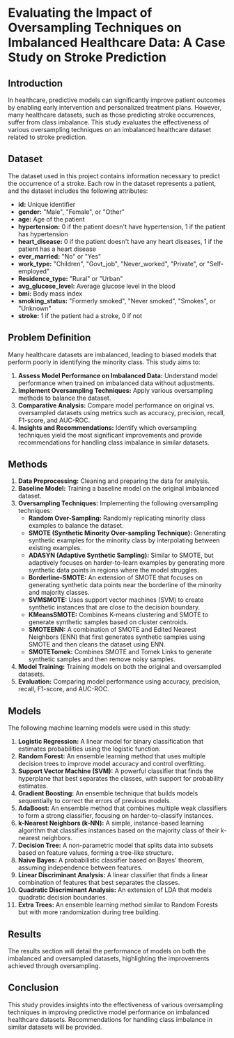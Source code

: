# Evaluating the Impact of Oversampling Techniques on Imbalanced Healthcare Data: A Case Study on Stroke Prediction

## Introduction
In healthcare, predictive models can significantly improve patient outcomes by enabling early intervention and personalized treatment plans. However, many healthcare datasets, such as those predicting stroke occurrences, suffer from class imbalance. This study evaluates the effectiveness of various oversampling techniques on an imbalanced healthcare dataset related to stroke prediction.

## Dataset
The dataset used in this project contains information necessary to predict the occurrence of a stroke. Each row in the dataset represents a patient, and the dataset includes the following attributes:

- **id:** Unique identifier
- **gender:** "Male", "Female", or "Other"
- **age:** Age of the patient
- **hypertension:** 0 if the patient doesn't have hypertension, 1 if the patient has hypertension
- **heart_disease:** 0 if the patient doesn't have any heart diseases, 1 if the patient has a heart disease
- **ever_married:** "No" or "Yes"
- **work_type:** "Children", "Govt_job", "Never_worked", "Private", or "Self-employed"
- **Residence_type:** "Rural" or "Urban"
- **avg_glucose_level:** Average glucose level in the blood
- **bmi:** Body mass index
- **smoking_status:** "Formerly smoked", "Never smoked", "Smokes", or "Unknown"
- **stroke:** 1 if the patient had a stroke, 0 if not

## Problem Definition
Many healthcare datasets are imbalanced, leading to biased models that perform poorly in identifying the minority class. This study aims to:

1. **Assess Model Performance on Imbalanced Data:** Understand model performance when trained on imbalanced data without adjustments.
2. **Implement Oversampling Techniques:** Apply various oversampling methods to balance the dataset.
3. **Comparative Analysis:** Compare model performance on original vs. oversampled datasets using metrics such as accuracy, precision, recall, F1-score, and AUC-ROC.
4. **Insights and Recommendations:** Identify which oversampling techniques yield the most significant improvements and provide recommendations for handling class imbalance in similar datasets.

## Methods
1. **Data Preprocessing:** Cleaning and preparing the data for analysis.
2. **Baseline Model:** Training a baseline model on the original imbalanced dataset.
3. **Oversampling Techniques:** Implementing the following oversampling techniques:
   - **Random Over-Sampling:** Randomly replicating minority class examples to balance the dataset.
   - **SMOTE (Synthetic Minority Over-sampling Technique):** Generating synthetic examples for the minority class by interpolating between existing examples.
   - **ADASYN (Adaptive Synthetic Sampling):** Similar to SMOTE, but adaptively focuses on harder-to-learn examples by generating more synthetic data points in regions where the model struggles.
   - **Borderline-SMOTE:** An extension of SMOTE that focuses on generating synthetic data points near the borderline of the minority and majority classes.
   - **SVMSMOTE:** Uses support vector machines (SVM) to create synthetic instances that are close to the decision boundary.
   - **KMeansSMOTE:** Combines K-means clustering and SMOTE to generate synthetic samples based on cluster centroids.
   - **SMOTEENN:** A combination of SMOTE and Edited Nearest Neighbors (ENN) that first generates synthetic samples using SMOTE and then cleans the dataset using ENN.
   - **SMOTETomek:** Combines SMOTE and Tomek Links to generate synthetic samples and then remove noisy samples.
4. **Model Training:** Training models on both the original and oversampled datasets.
5. **Evaluation:** Comparing model performance using accuracy, precision, recall, F1-score, and AUC-ROC.

## Models
The following machine learning models were used in this study:
1. **Logistic Regression:** A linear model for binary classification that estimates probabilities using the logistic function.
2. **Random Forest:** An ensemble learning method that uses multiple decision trees to improve model accuracy and control overfitting.
3. **Support Vector Machine (SVM):** A powerful classifier that finds the hyperplane that best separates the classes, with support for probability estimates.
4. **Gradient Boosting:** An ensemble technique that builds models sequentially to correct the errors of previous models.
5. **AdaBoost:** An ensemble method that combines multiple weak classifiers to form a strong classifier, focusing on harder-to-classify instances.
6. **k-Nearest Neighbors (k-NN):** A simple, instance-based learning algorithm that classifies instances based on the majority class of their k-nearest neighbors.
7. **Decision Tree:** A non-parametric model that splits data into subsets based on feature values, forming a tree-like structure.
8. **Naive Bayes:** A probabilistic classifier based on Bayes' theorem, assuming independence between features.
9. **Linear Discriminant Analysis:** A linear classifier that finds a linear combination of features that best separates the classes.
10. **Quadratic Discriminant Analysis:** An extension of LDA that models quadratic decision boundaries.
11. **Extra Trees:** An ensemble learning method similar to Random Forests but with more randomization during tree building.

## Results
The results section will detail the performance of models on both the imbalanced and oversampled datasets, highlighting the improvements achieved through oversampling.

## Conclusion
This study provides insights into the effectiveness of various oversampling techniques in improving predictive model performance on imbalanced healthcare datasets. Recommendations for handling class imbalance in similar datasets will be provided.
